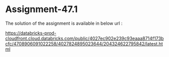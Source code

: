 # Assignment-47.1
The solution of the assignment is available in below url :

https://databricks-prod-cloudfront.cloud.databricks.com/public/4027ec902e239c93eaaa8714f173bcfc/4708906091022258/4027824895023644/204324622795842/latest.html
